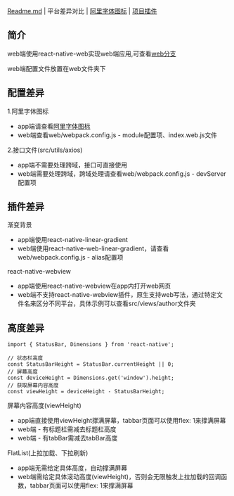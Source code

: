 [Readme.md](../README.md) | 平台差异对比 | [阿里字体图标](./iconfont.md) | [项目插件](./plugin.md)

## 简介

web端使用react-native-web实现web端应用,可查看[web分支](https://github.com/xlz122/react-native-movie/tree/web)

web端配置文件放置在web文件夹下

## 配置差异

1.阿里字体图标
* app端请查看[阿里字体图标](./iconfont.md)
* web端查看web/webpack.config.js - module配置项、index.web.js文件

2.接口文件(src/utils/axios)

* app端不需要处理跨域，接口可直接使用
* web端需要处理跨域，跨域处理请查看web/webpack.config.js - devServer配置项

## 插件差异

渐变背景

* app端使用react-native-linear-gradient
* web端使用react-native-web-linear-gradient，请查看web/webpack.config.js - alias配置项

react-native-webview

* app端使用react-native-webview在app内打开web网页
* web端不支持react-native-webview插件，原生支持web写法，通过特定文件名来区分不同平台，具体示例可以查看src/views/author文件夹

## 高度差异

```
import { StatusBar, Dimensions } from 'react-native';

// 状态栏高度
const StatusBarHeight = StatusBar.currentHeight || 0;
// 屏幕高度
const deviceHeight = Dimensions.get('window').height;
// 获取屏幕内容高度
const viewHeight = deviceHeight - StatusBarHeight;
```

屏幕内容高度(viewHeight)

* app端直接使用viewHeight撑满屏幕，tabbar页面可以使用flex: 1来撑满屏幕
* web端 - 有标题栏需减去标题栏高度
* web端 - 有tabBar需减去tabBar高度

FlatList(上拉加载、下拉刷新)

* app端无需给定具体高度，自动撑满屏幕
* web端需给定具体滚动高度(viewHeight)，否则会无限触发上拉加载的回调函数，tabbar页面可以使用flex: 1来撑满屏幕
